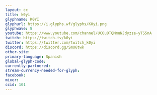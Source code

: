 ```yaml
---
layout: cc
title: k0yi
glyphname: K0YI
glyphurl: https://i.glyphs.wf/glyphs/K0yi.png
glyphwave: 8
youtube: https://www.youtube.com/channel/UCOuOTQMmuNJdyzze-yTS5nA
twitch: https://twitch.tv/k0yi
twitter: https://twitter.com/twitch_k0yi
discord: https://discord.gg/SmU6twk
other-site: 
primary-language: Spanish
global-glyph-code: 
currently-partnered: 
stream-currency-needed-for-glyph: 
facebook: 
mixer: 
ccid: 101
---
```


